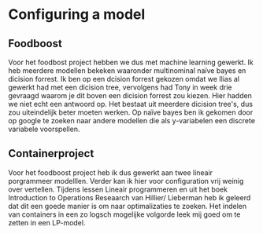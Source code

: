 # Configuring a model

## Foodboost

Voor het foodbost project hebben we dus met machine learning gewerkt. Ik heb meerdere modellen bekeken waaronder multinominal naïve bayes en dicision forrest.
Ik ben op een dcision forrest gekozen omdat we Ilias al gewerkt had met een dicision tree, vervolgens had Tony in week drie gevraagd waarom je dit boven een dicision forrest zou kiezen. 
Hier hadden we niet echt een antwoord op. Het bestaat uit meerdere dicision tree's, dus zou uiteindelijk beter moeten werken. 
Op naïve bayes ben ik gekomen door op google te zoeken naar andere modellen die als y-variabelen een discrete variabele voorspellen. 




## Containerproject

Voor het foodboost project heb ik dus gewerkt aan twee lineair porgrammeer modelllen. Verder kan ik hier voor configuration vrij weinig over vertellen. 
Tijdens lessen Lineair programmeren en uit het boek Introduction to Operations Reseaarch van Hillier/ Lieberman heb ik geleerd dat dit een goede manier is om naar optimalizaties te zoeken. 
Het indelen van containers in een zo logsch mogelijke volgorde leek mij goed om te zetten in een LP-model. 
